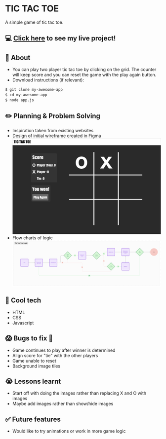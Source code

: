 # TIC TAC TOE
A simple game of tic tac toe.

## :computer: [Click here](https://angelatolim.github.io/tictactoe/) to see my live project!

## :page_facing_up: About
- You can play two player tic tac toe by clicking on the grid.  The counter will keep score and you can reset the game with the play again button.
- Download instructions (if relevant):
```zsh
$ git clone my-awesome-app
$ cd my-awesome-app
$ node app.js
```


## :pencil2: Planning & Problem Solving
- Inspiration taken from existing websites
- Design of initial wireframe created in Figma
![Wireframing](images/TicTacToe_wireframe.png)
- Flow charts of logic
![Logic](images/tictactoe-logic.png)


## :rocket: Cool tech
- HTML
- CSS
- Javascript

## :scream: Bugs to fix :poop:
- Game continues to play after winner is determined
- Align score for "tie" with the other players
- Game unable to reset 
- Background image tiles


## :sob: Lessons learnt
- Start off with doing the images rather than replacing X and O with images
- Maybe add images rather than show/hide images

## :white_check_mark: Future features
- Would like to try animations or work in more game logic